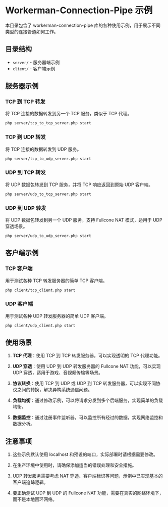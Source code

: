 # Workerman-Connection-Pipe 示例

本目录包含了 workerman-connection-pipe 库的各种使用示例，用于展示不同类型的连接管道如何工作。

## 目录结构

- `server/` - 服务器端示例
- `client/` - 客户端示例

## 服务器示例

### TCP 到 TCP 转发

将 TCP 连接的数据转发到另一个 TCP 服务，类似于 TCP 代理。

```bash
php server/tcp_to_tcp_server.php start
```

### TCP 到 UDP 转发

将 TCP 连接的数据转发到 UDP 服务。

```bash
php server/tcp_to_udp_server.php start
```

### UDP 到 TCP 转发

将 UDP 数据包转发到 TCP 服务，并将 TCP 响应返回到原始 UDP 客户端。

```bash
php server/udp_to_tcp_server.php start
```

### UDP 到 UDP 转发

将 UDP 数据包转发到另一个 UDP 服务，支持 Fullcone NAT 模式，适用于 UDP 穿透场景。

```bash
php server/udp_to_udp_server.php start
```

## 客户端示例

### TCP 客户端

用于测试各种 TCP 转发服务器的简单 TCP 客户端。

```bash
php client/tcp_client.php start
```

### UDP 客户端

用于测试各种 UDP 转发服务器的简单 UDP 客户端。

```bash
php client/udp_client.php start
```

## 使用场景

1. **TCP 代理**：使用 TCP 到 TCP 转发服务器，可以实现透明的 TCP 代理功能。

2. **UDP 穿透**：使用 UDP 到 UDP 转发服务器的 Fullcone NAT 功能，可以实现 UDP 穿透，适用于游戏、音视频传输等场景。

3. **协议转换**：使用 TCP 到 UDP 或 UDP 到 TCP 转发服务器，可以实现不同协议之间的转换，解决异构系统通信问题。

4. **负载均衡**：通过修改示例，可以将请求分发到多个后端服务，实现简单的负载均衡。

5. **数据监控**：通过注册事件监听器，可以监控所有经过的数据，实现网络监控和数据分析。

## 注意事项

1. 这些示例默认使用 localhost 和预设的端口，实际部署时请根据需要修改。

2. 在生产环境中使用时，请确保添加适当的错误处理和安全措施。

3. UDP 转发服务需要考虑 NAT 穿透、客户端标识等问题，示例中已实现基本的客户端追踪逻辑。

4. 要正确测试 UDP 到 UDP 的 Fullcone NAT 功能，需要在真实的网络环境下，而不是本地回环网络。
